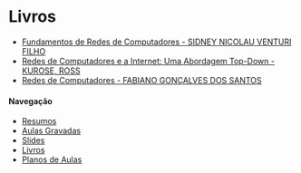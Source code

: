 # Livros

- [Fundamentos de
Redes de Computadores - SIDNEY NICOLAU VENTURI FILHO](https://drive.google.com/open?id=1wPq3FgyIExF6m21of-K6hSbuOf-v_MNQ)
- [Redes de Computadores e a Internet: Uma Abordagem Top-Down - KUROSE, ROSS](https://drive.google.com/open?id=1PbVxExgo78AHiudJ0FW0Z5I46snPEDjL)
- [Redes de Computadores - FABIANO GONÇALVES DOS SANTOS](https://drive.google.com/open?id=1xpLvwbBclHRDJY99h68LRGz4QyAntRxZ)

#### Navegação
- [Resumos](https://github.com/andrenevares/andrenevares/tree/master/redes/resumos)
- [Aulas Gravadas](https://github.com/andrenevares/andrenevares/blob/master/redes/aulasGravadas.md)
- [Slides](https://github.com/andrenevares/andrenevares/blob/master/redes/slides.md)
- [Livros](https://github.com/andrenevares/andrenevares/blob/master/redes/livros.md)
- [Planos de Aulas](https://github.com/andrenevares/andrenevares/blob/master/redes/Planos%20de%20Aulas)
